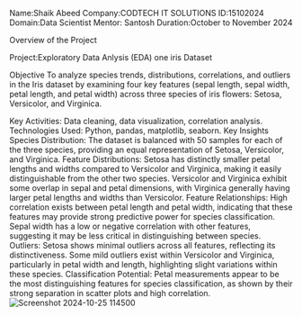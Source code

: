 


Name:Shaik Abeed
Company:CODTECH IT SOLUTIONS
ID:15102024
Domain:Data Scientist 
Mentor: Santosh
Duration:October to November 2024

Overview of the Project

Project:Exploratory Data Anlysis (EDA) one iris Dataset

Objective
To analyze species trends, distributions, correlations, and outliers in the Iris dataset by examining four key features (sepal length, sepal width, petal length, and petal width) across three species of iris flowers: Setosa, Versicolor, and Virginica.

Key Activities: Data cleaning, data visualization, correlation analysis.
Technologies Used: Python, pandas, matplotlib, seaborn.
Key Insights
Species Distribution:
The dataset is balanced with 50 samples for each of the three species, providing an equal representation of Setosa, Versicolor, and Virginica.
Feature Distributions:
Setosa has distinctly smaller petal lengths and widths compared to Versicolor and Virginica, making it easily distinguishable from the other two species.
Versicolor and Virginica exhibit some overlap in sepal and petal dimensions, with Virginica generally having larger petal lengths and widths than Versicolor.
Feature Relationships:
High correlation exists between petal length and petal width, indicating that these features may provide strong predictive power for species classification.
Sepal width has a low or negative correlation with other features, suggesting it may be less critical in distinguishing between species.
Outliers:
Setosa shows minimal outliers across all features, reflecting its distinctiveness.
Some mild outliers exist within Versicolor and Virginica, particularly in petal width and length, highlighting slight variations within these species.
Classification Potential:
Petal measurements appear to be the most distinguishing features for species classification, as shown by their strong separation in scatter plots and high correlation.
![Screenshot 2024-10-25 114500](https://github.com/user-attachments/assets/2adaff57-9ad6-413f-82e8-418f479becd1)
